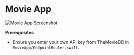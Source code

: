 # Movie App

![Movie App Screenshot](https://image.ibb.co/h5qukz/Simulator_Screen_Shot_i_Phone_8_Plus_2018_08_17_at_03_35_25.png)

**Prerequisites**

- Ensure you enter your own API key from TheMovieDB in `MovieApp/EndpointRouter.swift`. 
